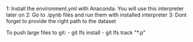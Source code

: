 1: Install the environment.yml with Anaconda. You will use this interpreter later on
2: Go to .ipynb files and run them with installed interpreter
3: Dont forget to provide the right path to the dataset



To push large files to git:
    - git lfs install
    - git lfs track "*.p"
